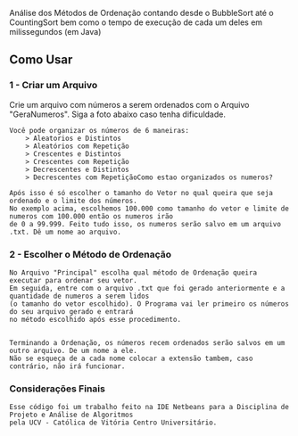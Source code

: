 Análise dos Métodos de Ordenação contando desde o BubbleSort até o CountingSort bem como o tempo de execução de cada um deles em milissegundos (em Java)

## **Como Usar**

### **1 -  Criar um Arquivo**

Crie um arquivo com números a serem ordenados com o Arquivo "GeraNumeros". Siga a foto abaixo caso tenha dificuldade.    
    

    Você pode organizar os números de 6 maneiras:
        > Aleatorios e Distintos
        > Aleatórios com Repetição
        > Crescentes e Distintos
        > Crescentes com Repetição
        > Decrescentes e Distintos
        > Decrescentes com RepetiçãoComo estao organizados os numeros?

    Após isso é só escolher o tamanho do Vetor no qual queira que seja ordenado e o limite dos números.
    No exemplo acima, escolhemos 100.000 como tamanho do vetor e limite de numeros com 100.000 então os numeros irão
    de 0 a 99.999. Feito tudo isso, os numeros serão salvo em um arquivo .txt. Dê um nome ao arquivo.

### **2 - Escolher o Método de Ordenação**

    No Arquivo "Principal" escolha qual método de Ordenação queira executar para ordenar seu vetor. 
    Em seguida, entre com o arquivo .txt que foi gerado anteriormente e a quantidade de numeros a serem lidos
    (o tamanho do vetor escolhido). O Programa vai ler primeiro os números do seu arquivo gerado e entrará
    no método escolhido após esse procedimento.
    

    Terminando a Ordenação, os números recem ordenados serão salvos em um outro arquivo. De um nome a ele.
    Não se esqueça de a cada nome colocar a extensão tambem, caso contrário, não irá funcionar.
    

### **Considerações Finais**

    Esse código foi um trabalho feito na IDE Netbeans para a Disciplina de Projeto e Análise de Algoritmos
    pela UCV - Católica de Vitória Centro Universitário. 
